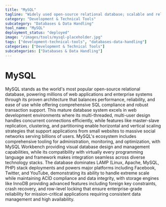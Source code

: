 ```yaml
---
title: "MySQL"
tagline: "Widely used open-source relational database; scalable and reliable"
category: "Development & Technical Tools"
subcategory: "Databases & Data Handling"
tool_name: "MySQL"
deployment_status: "deployed"
image: "/images/tools/mysql-placeholder.jpg"
tags: ["development-technical-tools", "databases-data-handling"]
categories: ["Development & Technical Tools"]
subcategories: ["Databases & Data Handling"]
---
```


# MySQL

MySQL stands as the world's most popular open-source relational database, powering millions of web applications and enterprise systems through its proven architecture that balances performance, reliability, and ease of use while offering comprehensive SQL compliance and robust transaction support. This mature database system excels in web development environments where its multi-threaded, multi-user design handles concurrent connections efficiently, while features like master-slave replication, clustering, and partitioning enable horizontal and vertical scaling strategies that support applications from small websites to massive social networks serving billions of users. MySQL's ecosystem includes comprehensive tooling for administration, monitoring, and optimization, with MySQL Workbench providing visual database design and management capabilities, while its compatibility with virtually every programming language and framework makes integration seamless across diverse technology stacks. The database dominates LAMP (Linux, Apache, MySQL, PHP) stack deployments and powers major platforms including Facebook, Twitter, and YouTube, demonstrating its ability to handle extreme scale while maintaining ACID compliance and data integrity, with storage engines like InnoDB providing advanced features including foreign key constraints, crash recovery, and row-level locking that ensure enterprise-grade reliability for mission-critical applications requiring consistent data management and high availability.